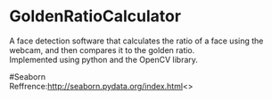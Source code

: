 # GoldenRatioCalculator
A face detection software that calculates the ratio of a face using the webcam, and then compares it to the golden ratio. <br>
Implemented using python and the OpenCV library.

#Seaborn<br>
Reffrence:http://seaborn.pydata.org/index.html<>
